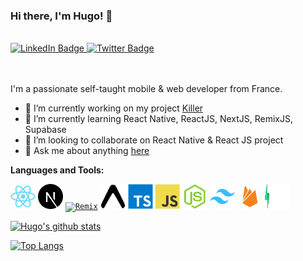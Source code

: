 ### Hi there, I'm Hugo! 👋
<br />
<div id="badges">
  <a href="https://www.linkedin.com/in/hugogarnier">
    <img src="https://img.shields.io/badge/LinkedIn-lightgray?style=for-the-badge&logo=linkedin&logoColor=white" alt="LinkedIn Badge"/>
  </a>
  
  <a href="https://twitter.com/garnier_hugo">
    <img src="https://img.shields.io/badge/Twitter-blue?style=for-the-badge&logo=twitter&logoColor=white" alt="Twitter Badge"/>
  </a>
</div>

<br />
<br />

I'm a passionate self-taught mobile & web developer from France.

- 🔭 I’m currently working on my project [Killer](https://github.com/hugogarnier/killer-app)
- 🌱 I’m currently learning React Native, ReactJS, NextJS, RemixJS, Supabase
- 👯 I’m looking to collaborate on React Native & React JS project
- 💬 Ask me about anything [here](https://github.com/hugogarnier/hugogarnier/issues)

**Languages and Tools:**  

<code><a href="https://reactjs.org/"><img src="https://github.com/devicons/devicon/blob/master/icons/react/react-original.svg" title="React" alt="React" width="40" height="40"/></a></code>
<code><a href="https://nextjs.org/"><img src="https://github.com/devicons/devicon/blob/master/icons/nextjs/nextjs-original.svg" title="Next" alt="Next" width="40" height="40"/></a></code>
<code><a href="https://remix.run/"><img src="https://user-images.githubusercontent.com/80961204/151557598-2f051599-cf99-4f48-b3b6-da61feb767b3.png" title="Remix" alt="Remix" width="40" height="40"/></a></code>
<code><a href="https://expo.dev/"><img src="https://raw.githubusercontent.com/expo/logos/main/svg/logo-type-a.svg" title="Expo" alt="Expo" width="40" height="40"/></a></code>
<code><a href="https://www.typescriptlang.org/"><img src="https://github.com/devicons/devicon/blob/master/icons/typescript/typescript-original.svg" title="Typescript" alt="Typescript" width="40" height="40"/></a></code>
<code><a href="https://www.javascript.com/"><img src="https://github.com/devicons/devicon/blob/master/icons/javascript/javascript-original.svg" title="Javascript" alt="Javascript" width="40" height="40"/></a></code>
<code><a href="https://nodejs.org/en/"><img src="https://github.com/devicons/devicon/blob/master/icons/nodejs/nodejs-original.svg" title="Node" alt="Node" width="40" height="40"/></a></code>
<code><a href="https://tailwindcss.com/"><img src="https://github.com/devicons/devicon/blob/master/icons/tailwindcss/tailwindcss-plain.svg" title="Tailwindcss" alt="Tailwindcss" width="40" height="40"/></a></code>
<code><a href="https://firebase.google.com/"><img src="https://github.com/devicons/devicon/blob/master/icons/firebase/firebase-plain.svg" title="Firebase" alt="Firebase" width="40" height="40"/></a></code>
<code><a href="https://supabase.com/"><img src="https://raw.githubusercontent.com/supabase/supabase/master/packages/common/assets/images/supabase-logo-wordmark--dark.svg#gh-dark-mode-only" title="Supabase" alt="Supabase" width="40" height="40"/></a></code>


[![Hugo's github stats](https://github-readme-stats.vercel.app/api?username=hugogarnier&show_icons=true&title_color=fff&icon_color=79ff97&text_color=9f9f9f&bg_color=151515)](https://github.com/hugogarnier/)

[![Top Langs](https://github-readme-stats.vercel.app/api/top-langs/?username=hugogarnier&layout=compact&theme=dark)](https://github.com/anuraghazra/github-readme-stats)

